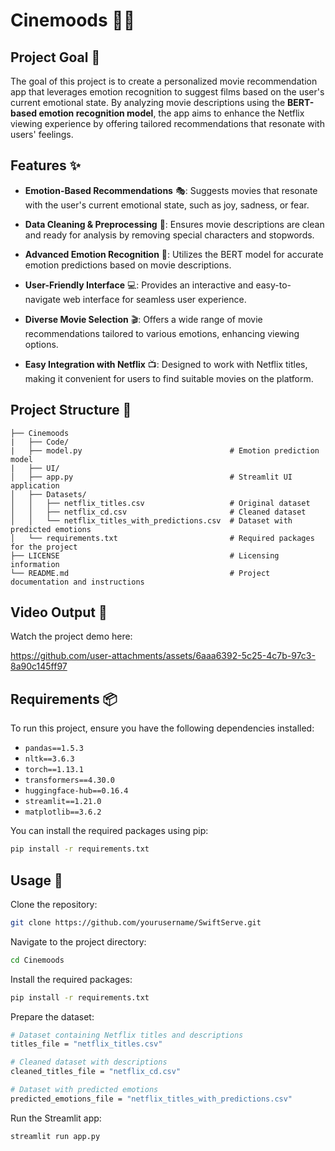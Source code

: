 # Cinemoods 🎥🍿

## Project Goal 🎯
The goal of this project is to create a personalized movie recommendation app that leverages emotion recognition to suggest films based on the user's current emotional state. By analyzing movie descriptions using the **BERT-based emotion recognition model**, the app aims to enhance the Netflix viewing experience by offering tailored recommendations that resonate with users' feelings.

## Features ✨
- **Emotion-Based Recommendations** 🎭: Suggests movies that resonate with the user's current emotional state, such as joy, sadness, or fear.

- **Data Cleaning & Preprocessing** 🧹: Ensures movie descriptions are clean and ready for analysis by removing special characters and stopwords.

- **Advanced Emotion Recognition** 🤖: Utilizes the BERT model for accurate emotion predictions based on movie descriptions.

- **User-Friendly Interface** 💻: Provides an interactive and easy-to-navigate web interface for seamless user experience.

- **Diverse Movie Selection** 🎬: Offers a wide range of movie recommendations tailored to various emotions, enhancing viewing options.

- **Easy Integration with Netflix** 📺: Designed to work with Netflix titles, making it convenient for users to find suitable movies on the platform.

## Project Structure 📁
```plaintext
├── Cinemoods
|   ├── Code/
|   ├── model.py                                 # Emotion prediction model
|   ├── UI/                                  
│   ├── app.py                                   # Streamlit UI application
│   ├── Datasets/
│   │   ├── netflix_titles.csv                   # Original dataset
│   │   ├── netflix_cd.csv                       # Cleaned dataset
│   │   └── netflix_titles_with_predictions.csv  # Dataset with predicted emotions                            
│   └── requirements.txt                         # Required packages for the project
├── LICENSE                                      # Licensing information
└── README.md                                    # Project documentation and instructions
```
## Video Output 🎥
Watch the project demo here: 

https://github.com/user-attachments/assets/6aaa6392-5c25-4c7b-97c3-8a90c145ff97

## Requirements 📦
To run this project, ensure you have the following dependencies installed:

- `pandas==1.5.3`
- `nltk==3.6.3`
- `torch==1.13.1`
- `transformers==4.30.0`
- `huggingface-hub==0.16.4`
- `streamlit==1.21.0`
- `matplotlib==3.6.2`

You can install the required packages using pip:

```bash
pip install -r requirements.txt
```

## Usage 🚀
Clone the repository:
```bash
git clone https://github.com/yourusername/SwiftServe.git
```
Navigate to the project directory:
```bash
cd Cinemoods
```
Install the required packages:
```bash
pip install -r requirements.txt
```
Prepare the dataset: 
```bash
# Dataset containing Netflix titles and descriptions
titles_file = "netflix_titles.csv"

# Cleaned dataset with descriptions
cleaned_titles_file = "netflix_cd.csv"

# Dataset with predicted emotions
predicted_emotions_file = "netflix_titles_with_predictions.csv"
```
Run the Streamlit app:
```bash
streamlit run app.py
```
